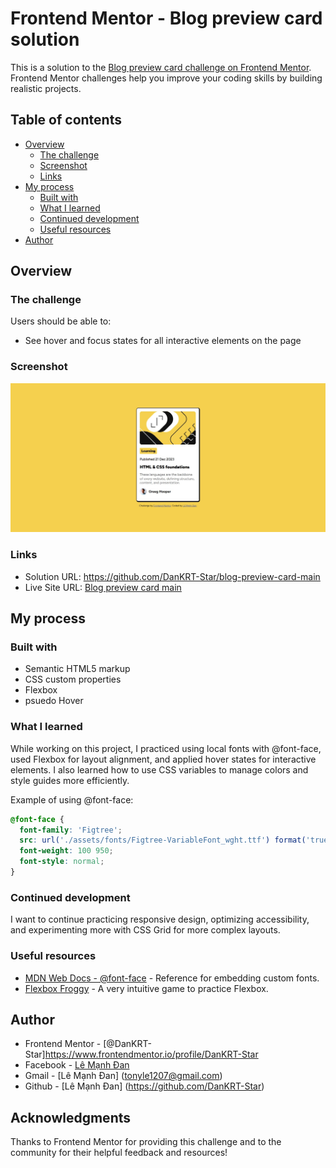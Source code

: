 
# Frontend Mentor - Blog preview card solution

This is a solution to the [Blog preview card challenge on Frontend Mentor](https://www.frontendmentor.io/challenges/blog-preview-card-ckPaj01IcS). Frontend Mentor challenges help you improve your coding skills by building realistic projects.

## Table of contents

- [Overview](#overview)
  - [The challenge](#the-challenge)
  - [Screenshot](#screenshot)
  - [Links](#links)
- [My process](#my-process)
  - [Built with](#built-with)
  - [What I learned](#what-i-learned)
  - [Continued development](#continued-development)
  - [Useful resources](#useful-resources)
- [Author](#author)

## Overview

### The challenge

Users should be able to:

- See hover and focus states for all interactive elements on the page

### Screenshot

![Design preview for the Blog preview card coding challenge](./assets/images/Screenshot%202025-07-07%20134214.jpg)

### Links

- Solution URL: https://github.com/DanKRT-Star/blog-preview-card-main
- Live Site URL: [Blog preview card main](https://blog-preview-card-main-taupe-eta.vercel.app/)

## My process

### Built with

- Semantic HTML5 markup
- CSS custom properties
- Flexbox
- psuedo Hover

### What I learned

While working on this project, I practiced using local fonts with @font-face, used Flexbox for layout alignment, and applied hover states for interactive elements. I also learned how to use CSS variables to manage colors and style guides more efficiently. 

Example of using @font-face:

```css
@font-face {
  font-family: 'Figtree';
  src: url('./assets/fonts/Figtree-VariableFont_wght.ttf') format('truetype');
  font-weight: 100 950;
  font-style: normal;
}
```

### Continued development

I want to continue practicing responsive design, optimizing accessibility, and experimenting more with CSS Grid for more complex layouts.

### Useful resources

- [MDN Web Docs - @font-face](https://developer.mozilla.org/en-US/docs/Web/CSS/@font-face) - Reference for embedding custom fonts.
- [Flexbox Froggy](https://flexboxfroggy.com/) - A very intuitive game to practice Flexbox.

## Author

- Frontend Mentor - [@DanKRT-Star]https://www.frontendmentor.io/profile/DanKRT-Star
- Facebook - [Lê Mạnh Đan](https://www.facebook.com/le.manh.an.887330)
- Gmail - [Lê Mạnh Đan] (tonyle1207@gmail.com)
- Github - [Lê Mạnh Đan] (https://github.com/DanKRT-Star)

## Acknowledgments

Thanks to Frontend Mentor for providing this challenge and to the community for their helpful feedback and resources!

